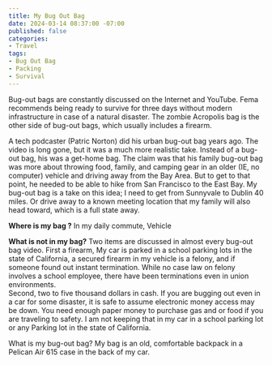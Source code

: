 ```yaml
---
title: My Bug Out Bag
date: 2024-03-14 08:37:00 -07:00
published: false
categories:
- Travel
tags:
- Bug Out Bag
- Packing
- Survival
---
```


   Bug-out bags are constantly discussed on the Internet and YouTube. Fema recommends being ready to survive for three days without modern infrastructure in case of a natural disaster. The zombie Acropolis bag is the other side of bug-out bags, which usually includes a firearm.  

   A tech podcaster (Patric Norton) did his urban bug-out bag years ago. The video is long gone, but it was a much more realistic take.  Instead of a bug-out bag, his was a get-home bag.  The claim was that his family bug-out bag was more about throwing food, family, and camping gear in an older (IE, no computer) vehicle and driving away from the Bay Area.  But to get to that point, he needed to be able to hike from San Francisco to the East Bay.  My bug-out bag is a take on this idea; I need to get from Sunnyvale to Dublin 40 miles.  Or drive away to a known meeting location that my family will also head toward, which is a full state away.

**Where is my bag ?**
   In my daily commute, Vehicle

**What is not in my bag?**
   Two items are discussed in almost every bug-out bag video.  First a firearm, My car is parked in a school parking lots in the state of California, a secured firearm in my vehicle is a felony, and if someone found out instant termination.  While no case law on felony involves a school employee, there have been terminations even in union environments.  
  Second, two to five thousand dollars in cash.  If you are bugging out even in a car for some disaster, it is safe to assume electronic money access may be down.  You need enough paper money to purchase gas and or food if you are traveling to safety.  I am not keeping that in my car in a school parking lot or any Parking lot in the state of California.

What is my bug-out bag?
   My bag is an old, comfortable backpack in a Pelican Air 615 case in the back of my car.  

